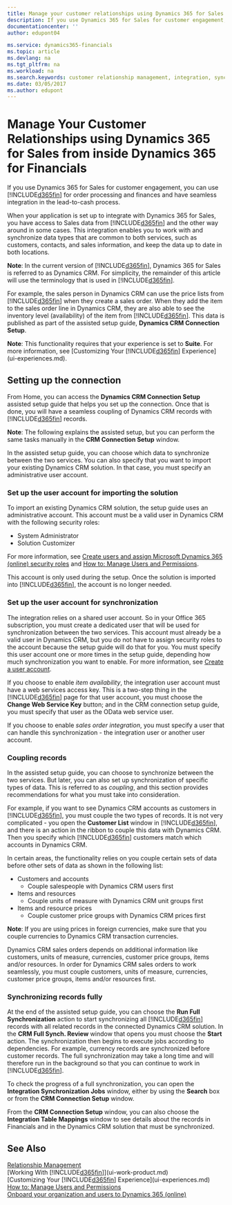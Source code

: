 ```yaml
---
title: Manage your customer relationships using Dynamics 365 for Sales from inside Dynamics 365 for Financials | Microsoft Docs
description: If you use Dynamics 365 for Sales for customer engagement, you can use Dynamics 365 for Financials for order processing and finances and have seamless integration in the lead-to-cash process
documentationcenter: ''
author: edupont04

ms.service: dynamics365-financials
ms.topic: article
ms.devlang: na
ms.tgt_pltfrm: na
ms.workload: na
ms.search.keywords: customer relationship management, integration, synchronize, couple
ms.date: 03/05/2017
ms.author: edupont
---
```

# Manage Your Customer Relationships using Dynamics 365 for Sales from inside Dynamics 365 for Financials
If you use Dynamics 365 for Sales for customer engagement, you can use [!INCLUDE[d365fin](includes/d365fin_md.md)] for order processing and finances and have seamless integration in the lead-to-cash process.

When your application is set up to integrate with Dynamics 365 for Sales, you have access to Sales data from [!INCLUDE[d365fin](includes/d365fin_md.md)] and the other way around in some cases. This integration enables you to work with and synchronize data types that are common to both services, such as customers, contacts, and sales information, and keep the data up to date in both locations.  

**Note**: In the current version of [!INCLUDE[d365fin](includes/d365fin_md.md)], Dynamics 365 for Sales is referred to as Dynamics CRM. For simplicity, the remainder of this article will use the terminology that is used in [!INCLUDE[d365fin](includes/d365fin_md.md)].  

For example, the sales person in Dynamics CRM can use the price lists from [!INCLUDE[d365fin](includes/d365fin_md.md)] when they create a sales order. When they add the item to the sales order line in Dynamics CRM, they are also able to see the inventory level (availability) of the item from [!INCLUDE[d365fin](includes/d365fin_md.md)]. This data is published as part of the assisted setup guide, **Dynamics CRM Connection Setup**.  

**Note**: This functionality requires that your experience is set to **Suite**. For more information, see [Customizing Your [!INCLUDE[d365fin](includes/d365fin_md.md)] Experience](ui-experiences.md).  

## Setting up the connection
From Home, you can access the **Dynamics CRM Connection Setup** assisted setup guide that helps you set up the connection. Once that is done, you will have a seamless coupling of Dynamics CRM records with [!INCLUDE[d365fin](includes/d365fin_md.md)] records.  

**Note**: The following explains the assisted setup, but you can perform the same tasks manually in the **CRM Connection Setup** window.

In the assisted setup guide, you can choose which data to synchronize between the two services. You can also specify that you want to import your existing Dynamics CRM solution. In that case, you must specify an administrative user account.

### Set up the user account for importing the solution
To import an existing Dynamics CRM solution, the setup guide uses an administrative account. This account must be a valid user in Dynamics CRM with the following security roles:

* System Administrator  
* Solution Customizer  

For more information, see [Create users and assign Microsoft Dynamics 365 (online) security roles](https://technet.microsoft.com/library/jj191623.aspx) and [How to: Manage Users and Permissions](ui-how-users-permissions.md).  

This account is only used during the setup. Once the solution is imported into [!INCLUDE[d365fin](includes/d365fin_md.md)], the account is no longer needed.

### Set up the user account for synchronization
The integration relies on a shared user account. So in your Office 365 subscription, you must create a dedicated user that will be used for synchronization between the two services. This account must already be a valid user in Dynamics CRM, but you do not have to assign security roles to the account because the setup guide will do that for you. You must specify this user account one or more times in the setup guide, depending how much synchronization you want to enable. For more information, see [Create a user account](https://technet.microsoft.com/library/jj191623.aspx#BKMK_create_users).

If you choose to enable *item availability*, the integration user account must have a web services access key. This is a two-step thing in the [!INCLUDE[d365fin](includes/d365fin_md.md)] page for that user account, you must choose the **Change Web Service Key** button; and in the CRM connection setup guide, you must specify that user as the OData web service user.

If you choose to enable *sales order integration*, you must specify a user that can handle this synchronization - the integration user or another user account.

### Coupling records
In the assisted setup guide, you can choose to synchronize between the two services. But later, you can also set up synchronization of specific types of data. This is referred to as *coupling*, and this section provides recommendations for what you must take into consideration.

For example, if you want to see Dynamics CRM accounts as customers in [!INCLUDE[d365fin](includes/d365fin_md.md)], you must couple the two types of records. It is not very complicated - you open the **Customer List** window in [!INCLUDE[d365fin](includes/d365fin_md.md)], and there is an action in the ribbon to couple this data with Dynamics CRM. Then you specify which [!INCLUDE[d365fin](includes/d365fin_md.md)] customers match which accounts in Dynamics CRM.

In certain areas, the functionality relies on you couple certain sets of data before other sets of data as shown in the following list:

* Customers and accounts  
  * Couple salespeople with Dynamics CRM users first  
* Items and resources  
  * Couple units of measure with Dynamics CRM unit groups first  
* Items and resource prices  
  * Couple customer price groups with Dynamics CRM prices first  

**Note**: If you are using prices in foreign currencies, make sure that you couple currencies to Dynamics CRM transaction currencies.

Dynamics CRM sales orders depends on additional information like customers, units of measure, currencies, customer price groups, items and/or resources. In order for Dynamics CRM sales orders to work seamlessly, you must couple customers, units of measure, currencies, customer price groups, items and/or resources first.

### Synchronizing records fully
At the end of the assisted setup guide, you can choose the **Run Full Synchronization** action to start synchronizing all [!INCLUDE[d365fin](includes/d365fin_md.md)] records with all related records in the connected Dynamics CRM solution. In the **CRM Full Synch. Review** window that opens you must choose the **Start** action. The synchronization then begins to execute jobs according to dependencies. For example, currency records are synchronized before customer records. The full synchronization may take a long time and will therefore run in the background so that you can continue to work in [!INCLUDE[d365fin](includes/d365fin_md.md)].

To check the progress of a full synchronization, you can open the **Integration Synchronization Jobs** window, either by using the **Search** box or from the **CRM Connection Setup** window.

From the **CRM Connection Setup** window, you can also choose the **Integration Table Mappings** window to see details about the records in Financials and in the Dynamics CRM solution that must be synchronized. 

## See Also
[Relationship Management](marketing-relationship-management.md)  
[Working With [!INCLUDE[d365fin](includes/d365fin_md.md)]](ui-work-product.md)  
[Customizing Your [!INCLUDE[d365fin](includes/d365fin_md.md)] Experience](ui-experiences.md)  
[How to: Manage Users and Permissions](ui-how-users-permissions.md)    
[Onboard your organization and users to Dynamics 365 (online)](https://www.microsoft.com/en-US/Dynamics/crm-customer-center/onboard-your-organization-and-users-to-dynamics-365-online.aspx)  
